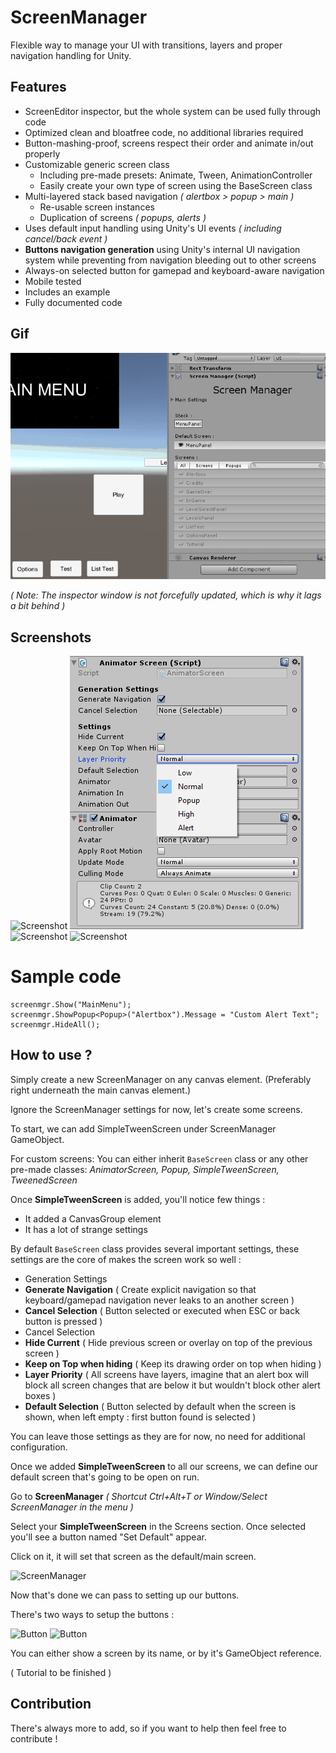# ScreenManager
Flexible way to manage your UI with transitions, layers and proper navigation handling for Unity.

## Features
* ScreenEditor inspector, but the whole system can be used fully through code
* Optimized clean and bloatfree code, no additional libraries required
* Button-mashing-proof, screens respect their order and animate in/out properly
* Customizable generic screen class
  * Including pre-made presets: Animate, Tween, AnimationController
  * Easily create your own type of screen using the BaseScreen class
* Multi-layered stack based navigation _( alertbox > popup > main )_
  * Re-usable screen instances
  * Duplication of screens _( popups, alerts )_
* Uses default input handling using Unity's UI events _( including cancel/back event )_
* **Buttons navigation generation** using Unity's internal UI navigation system while preventing from navigation bleeding out to other screens
* Always-on selected button for gamepad and keyboard-aware navigation
* Mobile tested
* Includes an example
* Fully documented code

## Gif

![Gif](/img/animated.gif?raw=true "Gif")

_( Note: The inspector window is not forcefully updated, which is why it lags a bit behind )_

## Screenshots

![Screenshot](/img/extension.png?raw=true "Screenshot")
![Screenshot](/img/animatorscreen.png?raw=true "Screenshot")
![Screenshot](/img/screen.png?raw=true "Screenshot")
![Screenshot](/img/spread.png?raw=true "Screenshot")

# Sample code
````
screenmgr.Show("MainMenu");
screenmgr.ShowPopup<Popup>("Alertbox").Message = "Custom Alert Text";
screenmgr.HideAll();
````

## How to use ?
Simply create a new ScreenManager on any canvas element. 
(Preferably right underneath the main canvas element.)

Ignore the ScreenManager settings for now, let's create some screens.

To start, we can add SimpleTweenScreen under ScreenManager GameObject.

For custom screens: You can either inherit `BaseScreen` class or any other pre-made classes: _AnimatorScreen, Popup, SimpleTweenScreen, TweenedScreen_

Once **SimpleTweenScreen** is added, you'll notice few things :
* It added a CanvasGroup element
* It has a lot of strange settings

By default `BaseScreen` class provides several important settings, these settings are the core of makes the screen work so well :

* Generation Settings
 * **Generate Navigation** ( Create explicit navigation so that keyboard/gamepad navigation never leaks to an another screen )
 * **Cancel Selection** ( Button selected or executed when ESC or back button is pressed )
* Cancel Selection
 * **Hide Current** ( Hide previous screen or overlay on top of the previous screen )
 * **Keep on Top when hiding** ( Keep its drawing order on top when hiding )
 * **Layer Priority** ( All screens have layers, imagine that an alert box will block all screen changes that are below it but wouldn't block other alert boxes )
 * **Default Selection** ( Button selected by default when the screen is shown, when left empty : first button found is selected )

You can leave those settings as they are for now, no need for additional configuration.


Once we added **SimpleTweenScreen** to all our screens, we can define our default screen that's going to be open on run.

Go to **ScreenManager** _( Shortcut Ctrl+Alt+T or Window/Select ScreenManager in the menu )_

Select your **SimpleTweenScreen** in the Screens section. 
Once selected you'll see a button named "Set Default" appear. 

Click on it, it will set that screen as the default/main screen.

![ScreenManager](/img/step0.png?raw=true "ScreenManager")

Now that's done we can pass to setting up our buttons.

There's two ways to setup the buttons :

![Button](/img/step1.png?raw=true "Button")
![Button](/img/step2.png?raw=true "Button")

You can either show a screen by its name, or by it's GameObject reference.


( Tutorial to be finished )

## Contribution
There's always more to add, so if you want to help then feel free to contribute !
